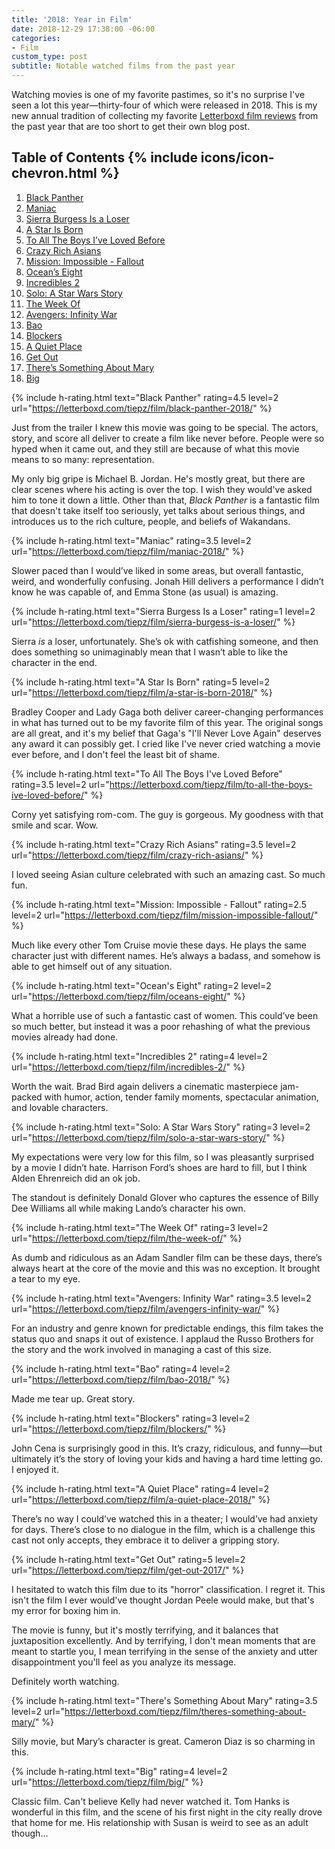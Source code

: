 ```yaml
---
title: '2018: Year in Film'
date: 2018-12-29 17:38:00 -06:00
categories:
- Film
custom_type: post
subtitle: Notable watched films from the past year
---
```


Watching movies is one of my favorite pastimes, so it's no surprise I've seen a lot this year—thirty-four of which were released in 2018. This is my new annual tradition of collecting my favorite [Letterboxd film reviews](https://letterboxd.com/tiepz/films/reviews/) from the past year that are too short to get their own blog post.

<div class="toc-wrapper" id="post-table-of-contents">
  <h2 class="no_toc" id="toc-toggle">
    Table of Contents
    {% include icons/icon-chevron.html %}
  </h2>

  <ol id="markdown-toc">
    <li><a href="#black-panther">Black Panther</a></li>
    <li><a href="#maniac">Maniac</a></li>
    <li><a href="#sierra-burgess-is-a-loser">Sierra Burgess Is a Loser</a></li>
    <li><a href="#a-star-is-born">A Star Is Born</a></li>
    <li><a href="#to-all-the-boys-i-ve-loved-before">To All The Boys I’ve Loved Before</a></li>
    <li><a href="#crazy-rich-asians">Crazy Rich Asians</a></li>
    <li><a href="#mission-impossible-fallout">Mission: Impossible - Fallout</a></li>
    <li><a href="#ocean-s-eight">Ocean’s Eight</a></li>
    <li><a href="#incredibles-2">Incredibles 2</a></li>
    <li><a href="#solo-a-star-wars-story">Solo: A Star Wars Story</a></li>
    <li><a href="#the-week-of">The Week Of</a></li>
    <li><a href="#avengers-infinity-war">Avengers: Infinity War</a></li>
    <li><a href="#bao">Bao</a></li>
    <li><a href="#blockers">Blockers</a></li>
    <li><a href="#a-quiet-place">A Quiet Place</a></li>
    <li><a href="#get-out">Get Out</a></li>
    <li><a href="#there-s-something-about-mary">There’s Something About Mary</a></li>
    <li><a href="#big">Big</a></li>
  </ol>
</div>

{% include h-rating.html text="Black Panther" rating=4.5 level=2 url="https://letterboxd.com/tiepz/film/black-panther-2018/" %}

Just from the trailer I knew this movie was going to be special. The actors, story, and score all deliver to create a film like never before. People were so hyped when it came out, and they still are because of what this movie means to so many: representation.

My only big gripe is Michael B. Jordan. He's mostly great, but there are clear scenes where his acting is over the top. I wish they would've asked him to tone it down a little. Other than that, _Black Panther_ is a fantastic film that doesn't take itself too seriously, yet talks about serious things, and introduces us to the rich culture, people, and beliefs of Wakandans.

{% include h-rating.html text="Maniac" rating=3.5 level=2 url="https://letterboxd.com/tiepz/film/maniac-2018/" %}

Slower paced than I would’ve liked in some areas, but overall fantastic, weird, and wonderfully confusing. Jonah Hill delivers a performance I didn’t know he was capable of, and Emma Stone (as usual) is amazing.

{% include h-rating.html text="Sierra Burgess Is a Loser" rating=1 level=2 url="https://letterboxd.com/tiepz/film/sierra-burgess-is-a-loser/" %}

Sierra _is_ a loser, unfortunately. She’s ok with catfishing someone, and then does something so unimaginably mean that I wasn’t able to like the character in the end.

{% include h-rating.html text="A Star Is Born" rating=5 level=2 url="https://letterboxd.com/tiepz/film/a-star-is-born-2018/" %}

Bradley Cooper and Lady Gaga both deliver career-changing performances in what has turned out to be my favorite film of this year. The original songs are all great, and it's my belief that Gaga's "I'll Never Love Again" deserves any award it can possibly get. I cried like I've never cried watching a movie ever before, and I don't feel the least bit of shame.

{% include h-rating.html text="To All The Boys I've Loved Before" rating=3.5 level=2 url="https://letterboxd.com/tiepz/film/to-all-the-boys-ive-loved-before/" %}

Corny yet satisfying rom-com. The guy is gorgeous. My goodness with that smile and scar. Wow.

{% include h-rating.html text="Crazy Rich Asians" rating=3.5 level=2 url="https://letterboxd.com/tiepz/film/crazy-rich-asians/" %}

I loved seeing Asian culture celebrated with such an amazing cast. So much fun.

{% include h-rating.html text="Mission: Impossible - Fallout" rating=2.5 level=2 url="https://letterboxd.com/tiepz/film/mission-impossible-fallout/" %}

Much like every other Tom Cruise movie these days. He plays the same character just with different names. He’s always a badass, and somehow is able to get himself out of any situation.

{% include h-rating.html text="Ocean's Eight" rating=2 level=2 url="https://letterboxd.com/tiepz/film/oceans-eight/" %}

What a horrible use of such a fantastic cast of women. This could’ve been so much better, but instead it was a poor rehashing of what the previous movies already had done.

{% include h-rating.html text="Incredibles 2" rating=4 level=2 url="https://letterboxd.com/tiepz/film/incredibles-2/" %}

Worth the wait. Brad Bird again delivers a cinematic masterpiece jam-packed with humor, action, tender family moments, spectacular animation, and lovable characters.

{% include h-rating.html text="Solo: A Star Wars Story" rating=3 level=2 url="https://letterboxd.com/tiepz/film/solo-a-star-wars-story/" %}

My expectations were very low for this film, so I was pleasantly surprised by a movie I didn’t hate. Harrison Ford’s shoes are hard to fill, but I think Alden Ehrenreich did an ok job.

The standout is definitely Donald Glover who captures the essence of Billy Dee Williams all while making Lando’s character his own.

{% include h-rating.html text="The Week Of" rating=3 level=2 url="https://letterboxd.com/tiepz/film/the-week-of/" %}

As dumb and ridiculous as an Adam Sandler film can be these days, there’s always heart at the core of the movie and this was no exception. It brought a tear to my eye.

{% include h-rating.html text="Avengers: Infinity War" rating=3.5 level=2 url="https://letterboxd.com/tiepz/film/avengers-infinity-war/" %}

For an industry and genre known for predictable endings, this film takes the status quo and snaps it out of existence. I applaud the Russo Brothers for the story and the work involved in managing a cast of this size.

{% include h-rating.html text="Bao" rating=4 level=2 url="https://letterboxd.com/tiepz/film/bao-2018/" %}

Made me tear up. Great story.

{% include h-rating.html text="Blockers" rating=3 level=2 url="https://letterboxd.com/tiepz/film/blockers/" %}

John Cena is surprisingly good in this. It’s crazy, ridiculous, and funny—but ultimately it’s the story of loving your kids and having a hard time letting go. I enjoyed it.

{% include h-rating.html text="A Quiet Place" rating=4 level=2 url="https://letterboxd.com/tiepz/film/a-quiet-place-2018/" %}

There’s no way I could’ve watched this in a theater; I would’ve had anxiety for days. There’s close to no dialogue in the film, which is a challenge this cast not only accepts, they embrace it to deliver a gripping story.

{% include h-rating.html text="Get Out" rating=5 level=2 url="https://letterboxd.com/tiepz/film/get-out-2017/" %}

I hesitated to watch this film due to its "horror" classification. I regret it. This isn't the film I ever would've thought Jordan Peele would make, but that's my error for boxing him in.

The movie is funny, but it's mostly terrifying, and it balances that juxtaposition excellently. And by terrifying, I don't mean moments that are meant to startle you, I mean terrifying in the sense of the anxiety and utter disappointment you'll feel as you analyze its message.

Definitely worth watching.

{% include h-rating.html text="There's Something About Mary" rating=3.5 level=2 url="https://letterboxd.com/tiepz/film/theres-something-about-mary/" %}

Silly movie, but Mary’s character is great. Cameron Diaz is so charming in this.

{% include h-rating.html text="Big" rating=4 level=2 url="https://letterboxd.com/tiepz/film/big/" %}

Classic film. Can't believe Kelly had never watched it. Tom Hanks is wonderful in this film, and the scene of his first night in the city really drove that home for me. His relationship with Susan is weird to see as an adult though…
